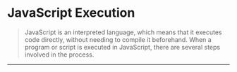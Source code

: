 # JavaScript Execution

> JavaScript is an interpreted language, which means that it executes code directly, without needing to compile it beforehand. When a program or script is executed in JavaScript, there are several steps involved in the process.

---
